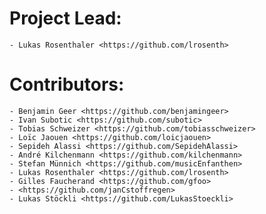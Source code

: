 

# Project Lead:

    - Lukas Rosenthaler <https://github.com/lrosenth>

# Contributors:

    - Benjamin Geer <https://github.com/benjamingeer>
    - Ivan Subotic <https://github.com/subotic>
    - Tobias Schweizer <https://github.com/tobiasschweizer>
    - Loïc Jaouen <https://github.com/loicjaouen>
    - Sepideh Alassi <https://github.com/SepidehAlassi>
    - André Kilchenmann <https://github.com/kilchenmann>
    - Stefan Münnich <https://github.com/musicEnfanthen>
    - Lukas Rosenthaler <https://github.com/lrosenth>
    - Gilles Faucherand <https://github.com/gfoo>
    - <https://github.com/janCstoffregen>
    - Lukas Stöckli <https://github.com/LukasStoeckli>
